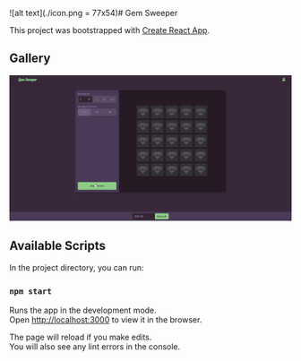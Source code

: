 ![alt text](./icon.png = 77x54)# Gem Sweeper

This project was bootstrapped with [Create React App](https://github.com/facebook/create-react-app).

## Gallery

![screen-gif](./dFI1QLegUv.gif)

## Available Scripts

In the project directory, you can run:

### `npm start`

Runs the app in the development mode.\
Open [http://localhost:3000](http://localhost:3000) to view it in the browser.

The page will reload if you make edits.\
You will also see any lint errors in the console.

